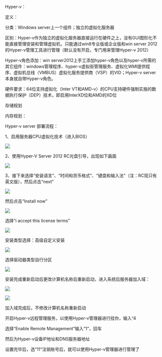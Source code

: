 Hyper-v：

定义：

分类：Windows server上一个组件；独立的虚拟化服务器

区别：Hyper-v作为独立的虚拟化服务器直接运行在硬件之上，没有GUI图形化不能直接管理安装和管理虚拟机，只能通过win8专业版或企业版和win server 2012 的Hyper-v管理工具进行管理（默认没有开启，专门用来管理Hyper-v 2012）

Hyper-v角色添加：win server2012上手工添加hyper-v角色以及hyper-v所需的其它组件：windows管理程序、hyper-v虚拟街管理服务、虚拟化WMI提供程序、虚拟机总线（VMBUS）虚拟化服务提供商（VSP）的VID；Hyper-v server本身就自带Hyper-v角色。

硬件要求：64位支持虚拟化（Inter VT和AMD-v）的CPU支持硬件强制实施的数据执行保护（DEP）技术，即启用InterXD位和AMD的XD位

存储规划

内存规划：

Hyper-v server 部署流程：

1、启用服务器CPU虚拟化技术（进入BIOS）

![](/assets/启用CPU虚拟化.png)

2、使用Hyper-V Server 2012 RC光盘引导，出现如下画面

![](/assets/hyper-v安装起始界面.png)

3、接下来选择“安装语言”、“时间和货币格式”、“键盘和输入法”（注：RC现只有英文版），然后点击“next”

![](/assets/语言时间.png)

然后点击“Install now”

![](/assets/Hyper-v安装界面.png)

选择“i accept this license terms”

![](/assets/Hyper-v同意协议.png)

安装类型选择：高级自定义安装

![](/assets/Hyper-v高级自定义安装.png)

选择驱动器类型自行分区

![](/assets/驱动器类型并分区.png)

安装完成重新启动后更改计算机名称后重新启动，进入系统后服务器加入域：

![](/assets/Hyper-v服务器加入域.png)

![](/assets/加域.png)

加入域完成后，不修改计算机名称重新启动

开启Hyper-v远程管理服务，以使用Hyper-v管理器进行挂你，输入“4

选择“Enable Remote Management”输入“1”，回车

然后为Hyper-v设备IP地址和DNS服务器地址

设置完毕后，选“11”注销账号后，就可以使用Hyper-v管理器进行管理了



